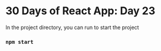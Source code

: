 
# 30 Days of React App: Day 23

In the project directory, you can run to start the project

### `npm start`
